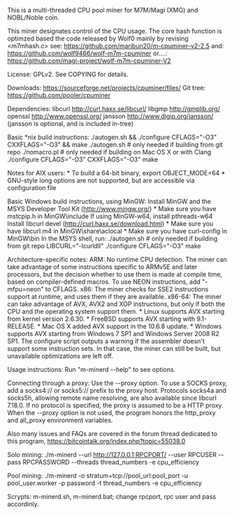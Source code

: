 

This is a multi-threaded CPU pool miner for M7M/Magi (XMG) and NOBL/Noble coin.

This miner designates control of the CPU usage. The core hash function is optimzed based the code released by Wolf0 mainly by revising <m7mhash.c>
see: https://github.com/maribun20/m-cpuminer-v2-2.5
and: https://github.com/wolf9466/wolf-m7m-cpuminer
or....: https://github.com/magi-project/wolf-m7m-cpuminer-V2


License: GPLv2.  See COPYING for details.

Downloads:  https://sourceforge.net/projects/cpuminer/files/
Git tree:   https://github.com/pooler/cpuminer

Dependencies:
	libcurl			http://curl.haxx.se/libcurl/
	libgmp			http://gmplib.org/
	openssl			http://www.openssl.org/
	jansson			http://www.digip.org/jansson/
	(jansson is optional, and is included in-tree)

Basic *nix build instructions:
	./autogen.sh && ./configure CFLAGS="-O3" CXXFLAGS="-O3" && make
	./autogen.sh		# only needed if building from git repo
	./nomacro.pl		# only needed if building on Mac OS X or with Clang
	./configure CFLAGS="-O3" CXXFLAGS="-O3"
	make

Notes for AIX users:
	* To build a 64-bit binary, export OBJECT_MODE=64
	* GNU-style long options are not supported, but are accessible
	  via configuration file

Basic Windows build instructions, using MinGW:
	Install MinGW and the MSYS Developer Tool Kit (http://www.mingw.org/)
		* Make sure you have mstcpip.h in MinGW\include
	If using MinGW-w64, install pthreads-w64
	Install libcurl devel (http://curl.haxx.se/download.html)
		* Make sure you have libcurl.m4 in MinGW\share\aclocal
		* Make sure you have curl-config in MinGW\bin
	In the MSYS shell, run:
		./autogen.sh	# only needed if building from git repo
		LIBCURL="-lcurldll" ./configure CFLAGS="-O3"
		make

Architecture-specific notes:
	ARM:	No runtime CPU detection. The miner can take advantage
		of some instructions specific to ARMv5E and later processors,
		but the decision whether to use them is made at compile time,
		based on compiler-defined macros.
		To use NEON instructions, add "-mfpu=neon" to CFLAGS.
	x86:	The miner checks for SSE2 instructions support at runtime,
		and uses them if they are available.
	x86-64:	The miner can take advantage of AVX, AVX2 and XOP instructions,
		but only if both the CPU and the operating system support them.
		    * Linux supports AVX starting from kernel version 2.6.30.
		    * FreeBSD supports AVX starting with 9.1-RELEASE.
		    * Mac OS X added AVX support in the 10.6.8 update.
		    * Windows supports AVX starting from Windows 7 SP1 and
		      Windows Server 2008 R2 SP1.
		The configure script outputs a warning if the assembler
		doesn't support some instruction sets. In that case, the miner
		can still be built, but unavailable optimizations are left off.

Usage instructions:  Run "m-minerd --help" to see options.

Connecting through a proxy:  Use the --proxy option.
To use a SOCKS proxy, add a socks4:// or socks5:// prefix to the proxy host.
Protocols socks4a and socks5h, allowing remote name resolving, are also
available since libcurl 7.18.0.
If no protocol is specified, the proxy is assumed to be a HTTP proxy.
When the --proxy option is not used, the program honors the http_proxy
and all_proxy environment variables.

Also many issues and FAQs are covered in the forum thread
dedicated to this program,
	https://bitcointalk.org/index.php?topic=55038.0

Solo mining:
	./m-minerd --url http://127.0.0.1:RPCPORT/ --user RPCUSER --pass RPCPASSWORD --threads thread_numbers -e cpu_efficiency

Pool mining:
	./m-minerd -o stratum+tcp://pool_url:pool_port -u pool_user.worker -p password -t thread_numbers -e cpu_efficiency
	
Scrypts: m-minerd.sh, m-minerd.bat; change rpcport, rpc user and pass accordinly. 
